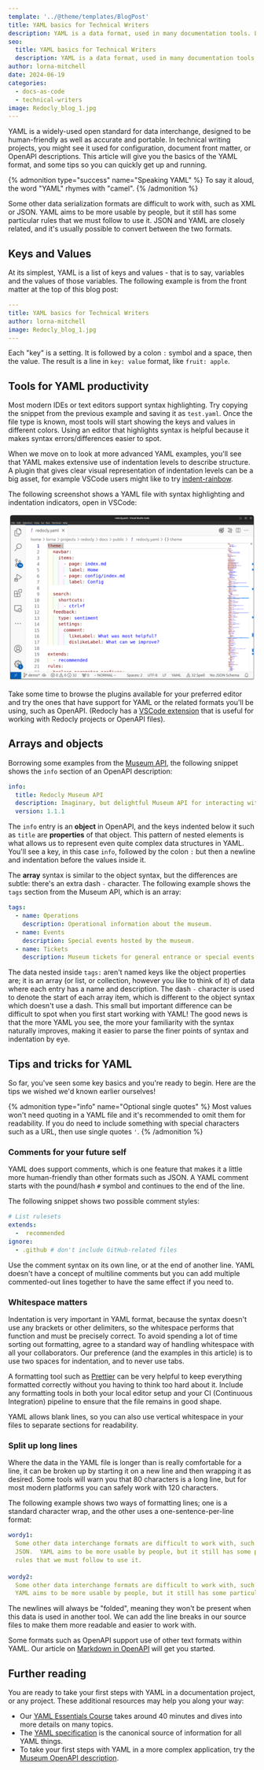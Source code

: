 ```yaml
---
template: '../@theme/templates/BlogPost'
title: YAML basics for Technical Writers
description: YAML is a data format, used in many documentation tools. Learn all you need to work effectively with YAML.
seo:
  title: YAML basics for Technical Writers
  description: YAML is a data format, used in many documentation tools. Learn all you need to work effectively with YAML.
author: lorna-mitchell
date: 2024-06-19
categories:
  - docs-as-code
  - technical-writers
image: Redocly_blog_1.jpg
---
```


YAML is a widely-used open standard for data interchange, designed to be human-friendly as well as accurate and portable.
In technical writing projects, you might see it used for configuration, document front matter, or OpenAPI descriptions.
This article will give you the basics of the YAML format, and some tips so you can quickly get up and running.

{% admonition type="success" name="Speaking YAML" %}
To say it aloud, the word "YAML" rhymes with "camel".
{% /admonition %}

Some other data serialization formats are difficult to work with, such as XML or JSON.
YAML aims to be more usable by people, but it still has some particular rules that we must follow to use it.
JSON and YAML are closely related, and it's usually possible to convert between the two formats.

## Keys and Values

At its simplest, YAML is a list of keys and values - that is to say, variables and the values of those variables.
The following example is from the front matter at the top of this blog post:

```yaml
---
title: YAML basics for Technical Writers
author: lorna-mitchell
image: Redocly_blog_1.jpg
---
```

Each "key" is a setting.
It is followed by a colon `:` symbol and a space, then the value.
The result is a line in `key: value` format, like `fruit: apple`.

## Tools for YAML productivity

Most modern IDEs or text editors support syntax highlighting.
Try copying the snippet from the previous example and saving it as `test.yaml`.
Once the file type is known, most tools will start showing the keys and values in different colors.
Using an editor that highlights syntax is helpful because it makes syntax errors/differences easier to spot.

When we move on to look at more advanced YAML examples, you'll see that YAML makes extensive use of indentation levels to describe structure.
A plugin that gives clear visual representation of indentation levels can be a big asset, for example VSCode users might like to try [indent-rainbow](https://marketplace.visualstudio.com/items?itemName=oderwat.indent-rainbow).

The following screenshot shows a YAML file with syntax highlighting and indentation indicators, open in VSCode:

![VSCode showing a redocly.yaml file with syntax highlighting and indentation indicated with colored columns](images/vscode-yaml-indents.png)

Take some time to browse the plugins available for your preferred editor and try the ones that have support for YAML or the related formats you'll be using, such as OpenAPI.
(Redocly has a [VSCode extension](https://marketplace.visualstudio.com/items?itemName=Redocly.openapi-vs-code) that is useful for working with Redocly projects or OpenAPI files).

## Arrays and objects

Borrowing some examples from the [Museum API](https://github.com/Redocly/museum-openapi-example), the following snippet shows the `info` section of an OpenAPI description:

```yaml {% title="YAML object syntax" %}
info:
  title: Redocly Museum API
  description: Imaginary, but delightful Museum API for interacting with museum services and information. Built with love by Redocly.
  version: 1.1.1
```

The `info` entry is an **object** in OpenAPI, and the keys indented below it such as `title` are **properties** of that object.
This pattern of nested elements is what allows us to represent even quite complex data structures in YAML.
You'll see a key, in this case `info`, followed by the colon `:` but then a newline and indentation before the values inside it.

The **array** syntax is similar to the object syntax, but the differences are subtle: there's an extra dash `-` character.
The following example shows the `tags` section from the Museum API, which is an array:

```yaml {% title="YAML array syntax" %}
tags:
  - name: Operations
    description: Operational information about the museum.
  - name: Events
    description: Special events hosted by the museum.
  - name: Tickets
    description: Museum tickets for general entrance or special events.
```

The data nested inside `tags:` aren't named keys like the object properties are; it is an array (or list, or collection, however you like to think of it) of data where each entry has a name and description.
The dash `-` character is used to denote the start of each array item, which is different to the object syntax which doesn't use a dash.
This small but important difference can be difficult to spot when you first start working with YAML!
The good news is that the more YAML you see, the more your familiarity with the syntax naturally improves, making it easier to parse the finer points of syntax and indentation by eye.

## Tips and tricks for YAML

So far, you've seen some key basics and you're ready to begin.
Here are the tips we wished we'd known earlier ourselves!

{% admonition type="info" name="Optional single quotes" %}
Most values won't need quoting in a YAML file and it's recommended to omit them for readability.
If you do need to include something with special characters such as a URL, then use single quotes `'`.
{% /admonition %}

### Comments for your future self

YAML does support comments, which is one feature that makes it a little more human-friendly than other formats such as JSON.
A YAML comment starts with the pound/hash `#` symbol and continues to the end of the line.

The following snippet shows two possible comment styles:

```yaml {% title="YAML comment syntax" %}
# List rulesets
extends:
  -  recommended
ignore:
  - .github # don't include GitHub-related files
```

Use the comment syntax on its own line, or at the end of another line.
YAML doesn't have a concept of multiline comments but you can add multiple commented-out lines together to have the same effect if you need to.

### Whitespace matters

Indentation is very important in YAML format, because the syntax doesn't use any brackets or other delimiters, so the whitespace performs that function and must be precisely correct.
To avoid spending a lot of time sorting out formatting, agree to a standard way of handling whitespace with all your collaborators.
Our preference (and the examples in this article) is to use two spaces for indentation, and to never use tabs.

A formatting tool such as [Prettier](https://github.com/prettier/prettier) can be very helpful to keep everything formatted correctly without you having to think too hard about it.
Include any formatting tools in both your local editor setup and your CI (Continuous Integration) pipeline to ensure that the file remains in good shape.

YAML allows blank lines, so you can also use vertical whitespace in your files to separate sections for readability.

### Split up long lines

Where the data in the YAML file is longer than is really comfortable for a line, it can be broken up by starting it on a new line and then wrapping it as desired.
Some tools will warn you that 80 characters is a long line, but for most modern platforms you can safely work with 120 characters.

The following example shows two ways of formatting lines; one is a standard character wrap, and the other uses a one-sentence-per-line format:

```yaml
wordy1:
  Some other data interchange formats are difficult to work with, such as XML or
  JSON.  YAML aims to be more usable by people, but it still has some particular
  rules that we must follow to use it.

wordy2:
  Some other data interchange formats are difficult to work with, such as XML or JSON.
  YAML aims to be more usable by people, but it still has some particular rules that we must follow to use it.
```

The newlines will always be "folded", meaning they won't be present when this data is used in another tool.
We can add the line breaks in our source files to make them more readable and easier to work with.

Some formats such as OpenAPI support use of other text formats within YAML.
Our article on [Markdown in OpenAPI](./markdown-in-openapi.md) will get you started.

## Further reading

You are ready to take your first steps with YAML in a documentation project, or any project.
These additional resources may help you along your way:

- Our [YAML Essentials Course](/learn/yaml/index.md) takes around 40 minutes and dives into more details on many topics.
- The [YAML specification](https://yaml.org/spec/1.2.2/) is the canonical source of information for all YAML things.
- To take your first steps with YAML in a more complex application, try the [Museum OpenAPI description](./museum-api-introduction.md).



